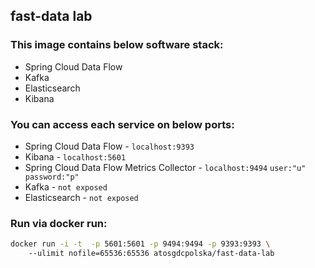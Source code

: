 ## fast-data lab 
### This image contains below software stack:
- Spring Cloud Data Flow
- Kafka
- Elasticsearch
- Kibana

### You can access each service on below ports:
- Spring Cloud Data Flow - ```localhost:9393```
- Kibana - ```localhost:5601```
- Spring Cloud Data Flow Metrics Collector - ```localhost:9494``` ```user:"u" password:"p"```
- Kafka - ```not exposed```
- Elasticsearch - ```not exposed```

### Run via docker run:
```bash
docker run -i -t  -p 5601:5601 -p 9494:9494 -p 9393:9393 \ 
	--ulimit nofile=65536:65536 atosgdcpolska/fast-data-lab
```
